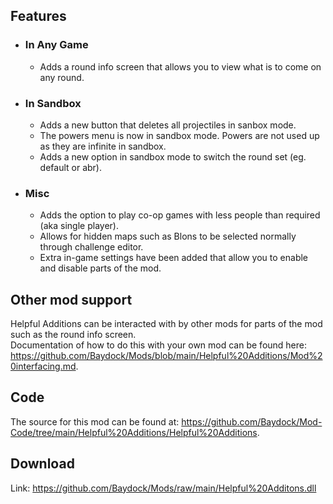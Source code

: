 ## Features

* ### In Any Game
  * Adds a round info screen that allows you to view what is to come on any round.

* ### In Sandbox
  * Adds a new button that deletes all projectiles in sanbox mode.
  * The powers menu is now in sandbox mode. Powers are not used up as they are infinite in sandbox.
  * Adds a new option in sandbox mode to switch the round set (eg. default or abr).

* ### Misc
  * Adds the option to play co-op games with less people than required (aka single player).
  * Allows for hidden maps such as Blons to be selected normally through challenge editor.
  * Extra in-game settings have been added that allow you to enable and disable parts of the mod.

## Other mod support

Helpful Additions can be interacted with by other mods for parts of the mod such as the round info screen.\
Documentation of how to do this with your own mod can be found here: https://github.com/Baydock/Mods/blob/main/Helpful%20Additions/Mod%20interfacing.md.

## Code

The source for this mod can be found at: https://github.com/Baydock/Mod-Code/tree/main/Helpful%20Additions/Helpful%20Additions.

## Download

Link: https://github.com/Baydock/Mods/raw/main/Helpful%20Additons.dll
